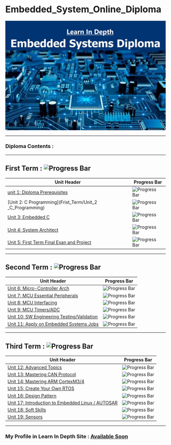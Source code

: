 # Embedded_System_Online_Diploma
![diploma picture](https://github.com/SalahSobih/Embedded_System_Online_Diploma/blob/main/embedded%20system%20diploma.jpg)

---
### Diploma Contents :
-----------------------
## First Term : ![Progress Bar](https://progress-bar.dev/27/?scale=100&title=Completed&width=100&color=0000FF&suffix=%)
Unit Header                                    | Progress Bar
---------------------------------------------- | ---------------------------------------------------------------------------------------------------------
[unit 1:  Diploma Prerequisites](Frist_Term/Unit_1_Diploma_Prerequisites)   | ![Progress Bar](https://geps.dev/progress/100?dangerColor=800000&warningColor=ff9900&successColor=006600)
[Unit 2: C Programming](Frist_Term/Unit_2 _C_Programming)               | ![Progress Bar](https://geps.dev/progress/32?dangerColor=800000&warningColor=ff9900&successColor=006600) 
[Unit 3: Embedded C](Frist_Term/Unit_3_Embedded_C)                         | ![Progress Bar](https://geps.dev/progress/0?dangerColor=800000&warningColor=ff9900&successColor=006600)
[Unit 4: System Architect](Frist_Term/Unit_4_System_Architect)                   | ![Progress Bar](https://geps.dev/progress/0?dangerColor=800000&warningColor=ff9900&successColor=006600)
[Unit 5: First Term Final Exan and Project](Frist_Term/Unit_5_First_First_Term_Final_Exan_and_Project)  | ![Progress Bar](https://geps.dev/progress/0?dangerColor=800000&warningColor=ff9900&successColor=006600)
---
## Second Term : ![Progress Bar](https://progress-bar.dev/0/?scale=100&title=Completed&width=100&color=0000FF&suffix=%)
Unit Header                                    | Progress Bar
---------------------------------------------- | ---------------------------------------------------------------------------------------------------------
[Unit 6: Micro-Controller Arch]()              | ![Progress Bar](https://geps.dev/progress/0?dangerColor=800000&warningColor=ff9900&successColor=006600)
[Unit 7: MCU Essential Peripherals]()          | ![Progress Bar](https://geps.dev/progress/0?dangerColor=800000&warningColor=ff9900&successColor=006600)
[Unit 8: MCU Interfacing]()                    | ![Progress Bar](https://geps.dev/progress/0?dangerColor=800000&warningColor=ff9900&successColor=006600)
[Unit 9: MCU Timers/ADC]()                     | ![Progress Bar](https://geps.dev/progress/0?dangerColor=800000&warningColor=ff9900&successColor=006600)
[Unit 10: SW Engineering Testing/Validation]() | ![Progress Bar](https://geps.dev/progress/0?dangerColor=800000&warningColor=ff9900&successColor=006600)
[Unit 11: Apply on Embedded Systems Jobs]()    | ![Progress Bar](https://geps.dev/progress/0?dangerColor=800000&warningColor=ff9900&successColor=006600)
---
## Third Term : ![Progress Bar](https://progress-bar.dev/0/?scale=100&title=Completed&width=100&color=0000FF&suffix=%)
Unit Header                                   | Progress Bar
--------------------------------------------- | ---------------------------------------------------------------------------------------------------------
[Unit 12: Advanced Topics]()                  | ![Progress Bar](https://geps.dev/progress/0?dangerColor=800000&warningColor=ff9900&successColor=006600)
[Unit 13: Mastering CAN Protocol]()           | ![Progress Bar](https://geps.dev/progress/0?dangerColor=800000&warningColor=ff9900&successColor=006600)
[Unit 14: Mastering ARM CortexM3/4]()         | ![Progress Bar](https://geps.dev/progress/0?dangerColor=800000&warningColor=ff9900&successColor=006600)
[Unit 15: Create Your Own RTOS]()             | ![Progress Bar](https://geps.dev/progress/0?dangerColor=800000&warningColor=ff9900&successColor=006600)
[Unit 16: Design Pattern]()                   | ![Progress Bar](https://geps.dev/progress/0?dangerColor=800000&warningColor=ff9900&successColor=006600)
[Unit 17: Introduction to Embedded Linux / AUTOSAR]() |![Progress Bar](https://geps.dev/progress/0?dangerColor=800000&warningColor=ff9900&successColor=006600)
[Unit 18: Soft Skills]()                      | ![Progress Bar](https://geps.dev/progress/0?dangerColor=800000&warningColor=ff9900&successColor=006600)
[Unit 19: Sensors]()                          | ![Progress Bar](https://geps.dev/progress/0?dangerColor=800000&warningColor=ff9900&successColor=006600)
---
### My Profile in Learn In Depth Site : [Available Soon]()
